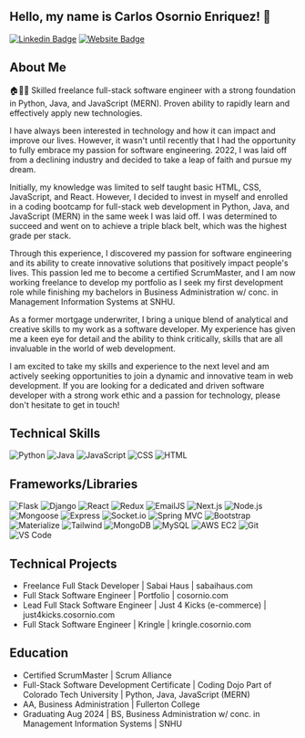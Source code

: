 ## Hello, my name is Carlos Osornio Enriquez! 👋
  
[![Linkedin Badge](https://img.shields.io/badge/-Carlos%20Osornio%20Enriquez-blue?style=flat&logo=Linkedin&logoColor=white&link=https://www.linkedin.com/in/carlos-osornio/)](https://www.linkedin.com/in/carlos-osornio/)
[![Website Badge](https://img.shields.io/badge/-cosornio.com-47CCCC?style=flat&logo=Google-Chrome&logoColor=white&link=https://cosornio.com)](https://cosornio.com)
    
## About Me   

🏠👨‍💻 Skilled freelance full-stack software engineer with a strong foundation in Python, Java, and JavaScript (MERN). Proven ability to rapidly learn and effectively apply new technologies.

I have always been interested in technology and how it can impact and improve our lives. However, it wasn't until recently that I had the opportunity to fully embrace my passion for software engineering. 2022, I was laid off from a declining industry and decided to take a leap of faith and pursue my dream.

Initially, my knowledge was limited to self taught basic HTML, CSS, JavaScript, and React. However, I decided to invest in myself and enrolled in a coding bootcamp for full-stack web development in Python, Java, and JavaScript (MERN) in the same week I was laid off. I was determined to succeed and went on to achieve a triple black belt, which was the highest grade per stack.

Through this experience, I discovered my passion for software engineering and its ability to create innovative solutions that positively impact people's lives. This passion led me to become a certified ScrumMaster, and I am now working freelance to develop my portfolio as I seek my first development role while finishing my bachelors in Business Administration w/ conc. in Management Information Systems at SNHU. 
 
As a former mortgage underwriter, I bring a unique blend of analytical and creative skills to my work as a software developer. My experience has given me a keen eye for detail and the ability to think critically, skills that are all invaluable in the world of web development.

I am excited to take my skills and experience to the next level and am actively seeking opportunities to join a dynamic and innovative team in web development. If you are looking for a dedicated and driven software developer with a strong work ethic and a passion for technology, please don't hesitate to get in touch!

## Technical Skills

![Python](https://img.shields.io/badge/Python-3776AB?style=for-the-badge&logo=python&logoColor=white)
![Java](https://img.shields.io/badge/Java-007396?style=for-the-badge&logo=java&logoColor=white)
![JavaScript](https://img.shields.io/badge/JavaScript-F7DF1E?style=for-the-badge&logo=javascript&logoColor=black)
![CSS](https://img.shields.io/badge/CSS-1572B6?style=for-the-badge&logo=css3&logoColor=white)
![HTML](https://img.shields.io/badge/HTML-E34F26?style=for-the-badge&logo=html5&logoColor=white)

## Frameworks/Libraries 

![Flask](https://img.shields.io/badge/Flask-000000?style=for-the-badge&logo=flask&logoColor=white)
![Django](https://img.shields.io/badge/Django-092E20?style=for-the-badge&logo=django&logoColor=white)
![React](https://img.shields.io/badge/React-61DAFB?style=for-the-badge&logo=react&logoColor=black)
![Redux](https://img.shields.io/badge/Redux-764ABC?style=for-the-badge&logo=redux&logoColor=white)
![EmailJS](https://img.shields.io/badge/EmailJS-4885ED?style=for-the-badge&logo=emailjs&logoColor=white)
![Next.js](https://img.shields.io/badge/Next.js-000000?style=for-the-badge&logo=nextdotjs&logoColor=white)
![Node.js](https://img.shields.io/badge/Node.js-339933?style=for-the-badge&logo=nodedotjs&logoColor=white)
![Mongoose](https://img.shields.io/badge/Mongoose-880000?style=for-the-badge&logo=mongoose&logoColor=white)
![Express](https://img.shields.io/badge/Express-000000?style=for-the-badge&logo=express&logoColor=white)
![Socket.io](https://img.shields.io/badge/Socket.io-010101?style=for-the-badge&logo=socketdotio&logoColor=white)
![Spring MVC](https://img.shields.io/badge/Spring_MVC-6DB33F?style=for-the-badge&logo=spring&logoColor=white)
![Bootstrap](https://img.shields.io/badge/Bootstrap-563D7C?style=for-the-badge&logo=bootstrap&logoColor=white)
![Materialize](https://img.shields.io/badge/Materialize-EE6E73?style=for-the-badge&logo=materialize&logoColor=white)
![Tailwind](https://img.shields.io/badge/Tailwind_CSS-38B2AC?style=for-the-badge&logo=tailwind-css&logoColor=white)
![MongoDB](https://img.shields.io/badge/-MongoDB-47A248?style=flat-square&logo=MongoDB&logoColor=white)
![MySQL](https://img.shields.io/badge/-MySQL-4479A1?style=flat-square&logo=MySQL&logoColor=white)
![AWS EC2](https://img.shields.io/badge/-AWS%20EC2-232F3E?style=flat-square&logo=Amazon-AWS&logoColor=white)
![Git](https://img.shields.io/badge/-Git-F05032?style=flat-square&logo=Git&logoColor=white)
![VS Code](https://img.shields.io/badge/-VS%20Code-007ACC?style=flat-square&logo=Visual-Studio-Code&logoColor=white)


## Technical Projects

- Freelance Full Stack Developer | Sabai Haus | sabaihaus.com
- Full Stack Software Engineer | Portfolio | cosornio.com
- Lead Full Stack Software Engineer | Just 4 Kicks (e-commerce) | just4kicks.cosornio.com
- Full Stack Software Engineer | Kringle | kringle.cosornio.com

## Education

- Certified ScrumMaster | Scrum Alliance
- Full-Stack Software Development Certificate | Coding Dojo Part of Colorado Tech University | Python, Java, JavaScript (MERN)
- AA, Business Administration | Fullerton College
- Graduating Aug 2024 | BS, Business Administration w/ conc. in Management Information Systems | SNHU